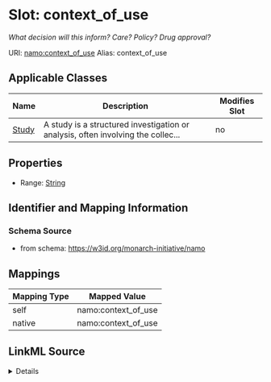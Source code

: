

# Slot: context_of_use 


_What decision will this inform? Care? Policy? Drug approval?_





URI: [namo:context_of_use](https://w3id.org/monarch-initiative/namo/context_of_use)
Alias: context_of_use

<!-- no inheritance hierarchy -->





## Applicable Classes

| Name | Description | Modifies Slot |
| --- | --- | --- |
| [Study](Study.md) | A study is a structured investigation or analysis, often involving the collec... |  no  |






## Properties

* Range: [String](String.md)




## Identifier and Mapping Information






### Schema Source


* from schema: https://w3id.org/monarch-initiative/namo




## Mappings

| Mapping Type | Mapped Value |
| ---  | ---  |
| self | namo:context_of_use |
| native | namo:context_of_use |




## LinkML Source

<details>
```yaml
name: context_of_use
description: What decision will this inform? Care? Policy? Drug approval?
from_schema: https://w3id.org/monarch-initiative/namo
rank: 1000
alias: context_of_use
owner: Study
domain_of:
- Study
range: string

```
</details>